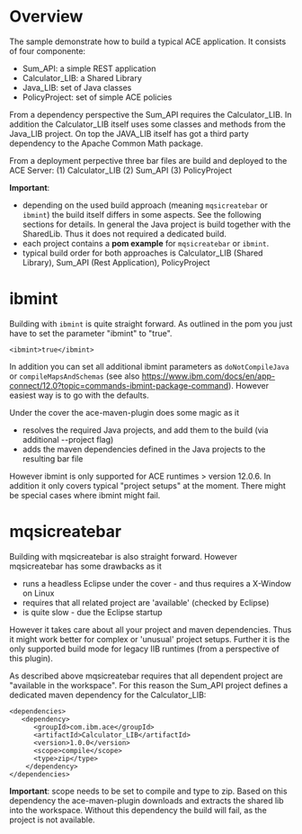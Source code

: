 # Overview 
The sample  demonstrate how to build a typical ACE application. It consists of four componente:  
 
- Sum_API: a simple REST application 
- Calculator_LIB: a Shared Library 
- Java_LIB: set of Java classes
- PolicyProject: set of simple ACE policies

From a dependency perspective the Sum_API requires the Calculator_LIB. In addition the Calculator_LIB itself 
uses some classes and methods from the Java_LIB project. On top the JAVA_LIB itself has got a third party dependency to the Apache Common Math package. 

From a deployment perpective three bar files are build and deployed to the ACE Server: 
(1) Calculator_LIB 
(2) Sum_API 
(3) PolicyProject

**Important**: 
* depending on the used build approach (meaning `mqsicreatebar` or `ibmint`) the build itself differs in some aspects. See the following sections for details. In general the Java project is build together with the SharedLib. Thus it does not required a dedicated build.    
* each project contains a **pom example** for `mqsicreatebar` or `ibmint`.   
* typical build order for both approaches is Calculator_LIB (Shared Library), Sum_API (Rest Application), PolicyProject 

# ibmint 
Building with `ibmint` is quite straight forward. As outlined in the pom you just have to set the parameter "ibmint" to "true". 
```
<ibmint>true</ibmint>
```
In addition you can set all additional ibmint parameters as `doNotCompileJava` or `compileMapsAndSchemas` (see also https://www.ibm.com/docs/en/app-connect/12.0?topic=commands-ibmint-package-command). However easiest way is to go with the defaults. 

Under the cover the ace-maven-plugin does some magic as it 
* resolves the required Java projects, and add them to the build (via additional --project flag)    
* adds the maven dependencies defined in the Java projects to the resulting bar file 

However ibmint is only supported for  ACE runtimes > version 12.0.6. In addition it only covers typical "project setups" at the moment. There might be special cases where ibmint might fail.   

# mqsicreatebar  
Building with mqsicreatebar is also straight forward. However mqsicreatebar has some drawbacks as it 
* runs a headless Eclipse under the cover - and thus requires a X-Window on Linux  
* requires that all related project are 'available' (checked by Eclipse) 
* is quite slow - due the Eclipse startup 

However it takes care about all your project and maven dependencies. Thus it might work better for complex or 'unusual' project setups. Further it is the only supported build mode for legacy IIB runtimes (from a perspective of this plugin).   

As described above mqsicreatebar requires that all dependent project are "available in the workspace". For this reason the Sum_API project defines a dedicated maven dependency for the Calculator_LIB: 

```
<dependencies>
   <dependency>
      <groupId>com.ibm.ace</groupId>
      <artifactId>Calculator_LIB</artifactId>
      <version>1.0.0</version>
      <scope>compile</scope>
      <type>zip</type> 
    </dependency>
</dependencies>
```
**Important**:  scope needs to be set to compile and type to zip. Based on this dependency the ace-maven-plugin downloads and extracts the shared lib into the workspace. Without this dependency the build will fail, as the project is not available. 




